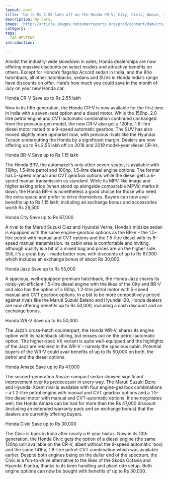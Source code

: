 ```yaml
---
layout: post
title: "Up to Rs 2.55 lakh off on the Honda CR-V, City, Civic, Amaze, Jazz and more"
description: My Cars.
image: 'http://article.images.consumerreports.org/prod/content/dam/cro/news_articles/cars/CR-Cars-Inline-2017-Honda-CR-V-f-ATC-11-2016.jpg'
category: ''
tags:
- CAR REVIEWS
introduction:

---
```


Amidst the industry-wide slowdown in sales, Honda dealerships are now offering massive discounts on select models and attractive benefits on others. Except for Honda’s flagship Accord sedan in India, and the Brio hatchback, all other hatchbacks, sedans and SUVs in Honda India’s range have discounts on offer. Here’s how much you could save in the month of July on your new Honda car.

Honda CR-V
Save up to Rs 2.55 lakh

Now in its fifth generation, the Honda CR-V is now available for the first time in India with a seven-seat option and a diesel motor. While the 156hp, 2.0-litre petrol engine and CVT-automatic combination continued unchanged from the previous-gen model, the new CR-V also got a 120hp, 1.6-litre diesel motor mated to a 9-speed automatic gearbox. The SUV has also moved slightly more upmarket now, with previous rivals like the Hyundai Tucson undercutting the Honda by a significant margin. Dealers are now offering up to Rs 2.55 lakh off on 2018 and 2019 model-year diesel CR-Vs.

Honda BR-V
Save up to Rs 1.15 lakh

The Honda BRV, the automaker’s only other seven-seater, is available with 119hp, 1.5-litre petrol and 100hp, 1.5-litre diesel engine options. The former has 5-speed manual and CVT gearbox options while the diesel gets a 6-speed manual transmission as standard. While its MPV-like image and higher asking price (when stood up alongside comparable MPVs) marks it down, the Honda BR-V is nonetheless a good choice for those who need the extra space and prefer to drive themselves. Buyers can now avail benefits up to Rs 1.15 lakh, including an exchange bonus and accessories worth Rs 26,500.

Honda City
Save up to Rs 67,000

A rival to the Maruti Suzuki Ciaz and Hyundai Verna, Honda’s midsize sedan is equipped with the same engine-gearbox options as the BR-V – the 1.5-litre petrol with manual and CVT options and the 1.5-litre diesel with its 6-speed manual transmission. Its cabin area is comfortable and inviting, although quality is a bit of a mixed bag and prices are on the higher side. Still, it’s a great buy – made better now, with discounts of up to Rs 67,000 which includes an exchange bonus of about Rs 30,000.

Honda Jazz
Save up to Rs 55,000

A spacious, well-equipped premium hatchback, the Honda Jazz shares its noisy-yet-efficient 1.5-litre diesel engine with the likes of the City and BR-V and also has the option of a 90hp, 1.2-litre petrol motor with 5-speed manual and CVT gearbox options. In a bid to be more competitively priced against rivals like the Maruti Suzuki Baleno and Hyundai i20, Honda dealers are now offering benefits up to Rs 50,000, including a cash discount and an exchange bonus.

Honda WR-V
Save up to Rs 50,000

The Jazz’s cross-hatch counterpart, the Honda WR-V, shares its engine option with its hatchback sibling, but misses out on the petrol-automatic option. The higher-spec VX variant is quite well-equipped and the highlights of the Jazz are retained in the WR-V – namely the spacious cabin. Potential buyers of the WR-V could avail benefits of up to Rs 50,000 on both, the petrol and the diesel options.

Honda Amaze
Save up to Rs 47,000

The second-generation Amaze compact sedan showed significant improvement over its predecessor in every way. The Maruti Suzuki Dzire and Hyundai Xcent rival is available with four engine-gearbox combinations – a 1.2-litre petrol engine with manual and CVT gearbox options and a 1.5-litre diesel motor with manual and CVT-automatic options. If one negotiates well, the Honda Amaze can be had for more than the Rs 47,000 discount (including an extended warranty pack and an exchange bonus) that the dealers are currently offering buyers.

Honda Civic
Save up to Rs 30,000

The Civic is back in India after nearly a 6-year hiatus. Now in its 10th generation, the Honda Civic gets the option of a diesel engine (the same 120hp unit available on the CR-V, albeit without the 9-speed automatic ‘box) and the same 141hp, 1.8-litre petrol-CVT combination which was available earlier. Despite both engines being on the duller end of the spectrum, the Civic is a fun-to-drive alternative to the likes of the Skoda Octavia and Hyundai Elantra, thanks to its keen handling and pliant ride setup. Both engine options can now be bought with benefits of up to Rs 30,000.